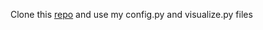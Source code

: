 Clone this [repo](https://github.com/matterport/Mask_RCNN) and use my config.py and visualize.py files
